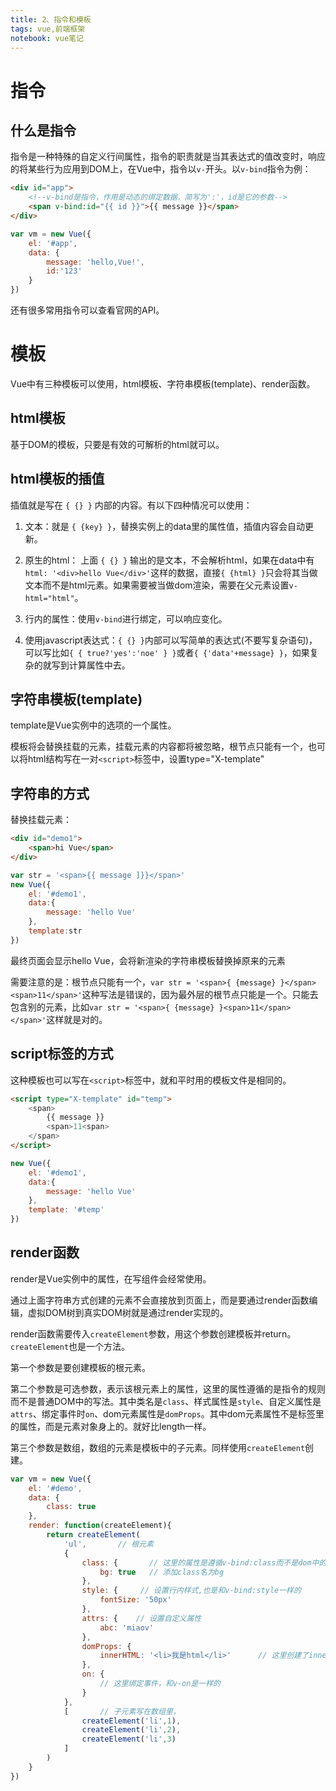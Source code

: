 ```yaml
---
title: 2、指令和模板
tags: vue,前端框架
notebook: vue笔记
---
```


# 指令

## 什么是指令

指令是一种特殊的自定义行间属性，指令的职责就是当其表达式的值改变时，响应的将某些行为应用到DOM上，在Vue中，指令以`v-`开头。以`v-bind`指令为例：

```html
<div id="app">
    <!--v-bind是指令，作用是动态的绑定数据，简写为':'，id是它的参数-->
    <span v-bind:id="{{ id }}">{{ message }}</span>
</div>
```

```js
var vm = new Vue({
    el: '#app',
    data: {
        message: 'hello,Vue!',
        id:'123'
    }
})
```

还有很多常用指令可以查看官网的API。

# 模板

Vue中有三种模板可以使用，html模板、字符串模板(template)、render函数。

## html模板

基于DOM的模板，只要是有效的可解析的html就可以。

## html模板的插值

插值就是写在 `{ {} }` 内部的内容。有以下四种情况可以使用：

1. 文本：就是 `{ {key} }`，替换实例上的data里的属性值，插值内容会自动更新。

2. 原生的html： 上面 `{ {} }` 输出的是文本，不会解析html，如果在data中有`html: '<div>hello Vue</div>'`这样的数据，直接`{ {html} }`只会将其当做文本而不是html元素。如果需要被当做dom渲染，需要在父元素设置`v-html="html"`。

3. 行内的属性：使用`v-bind`进行绑定，可以响应变化。

4. 使用javascript表达式：`{ {} }`内部可以写简单的表达式(不要写复杂语句)，可以写比如`{ { true?'yes':'noe' } }`或者`{ {'data'+message} }`，如果复杂的就写到计算属性中去。

## 字符串模板(template)

template是Vue实例中的选项的一个属性。

模板将会替换挂载的元素，挂载元素的内容都将被忽略，根节点只能有一个，也可以将html结构写在一对`<script>`标签中，设置type="X-template"

## 字符串的方式

替换挂载元素：
```html
<div id="demo1">
    <span>hi Vue</span>
</div>
```

```js
var str = '<span>{{ message ]}}</span>'
new Vue({
    el: '#demo1',
    data:{
        message: 'hello Vue'
    },
    template:str
})
```

最终页面会显示hello Vue，会将新渲染的字符串模板替换掉原来的元素

需要注意的是：根节点只能有一个，`var str = '<span>{ {message} }</span><span>11</span>'`这种写法是错误的，因为最外层的根节点只能是一个。只能去包含别的元素，比如`var str = '<span>{ {message} }<span>11</span></span>'`这样就是对的。

## script标签的方式

这种模板也可以写在`<script>`标签中，就和平时用的模板文件是相同的。

```html
<script type="X-template" id="temp">
    <span>
        {{ message }}
        <span>11<span>
    </span>
</script>
```

```js
new Vue({
    el: '#demo1',
    data:{
        message: 'hello Vue'
    },
    template: '#temp'
})
```

## render函数

render是Vue实例中的属性，在写组件会经常使用。

通过上面字符串方式创建的元素不会直接放到页面上，而是要通过render函数编辑，虚拟DOM树到真实DOM树就是通过render实现的。

render函数需要传入`createElement`参数，用这个参数创建模板并return。`createElement`也是一个方法。

第一个参数是要创建模板的根元素。

第二个参数是可选参数，表示该根元素上的属性，这里的属性遵循的是指令的规则而不是普通DOM中的写法。其中类名是`class`、样式属性是`style`、自定义属性是`attrs`、绑定事件时`on`、dom元素属性是`domProps`。其中dom元素属性不是标签里的属性，而是元素对象身上的。就好比length一样。

第三个参数是数组，数组的元素是模板中的子元素。同样使用`createElement`创建。

```js
var vm = new Vue({
    el: '#demo',
    data: {
        class: true
    },
    render: function(createElement){
        return createElement(
            'ul',       // 根元素
            {       
                class: {       // 这里的属性是遵循v-bind:class而不是dom中的那种class。
                    bg: true   // 添加class名为bg
                },
                style: {     // 设置行内样式,也是和v-bind:style一样的
                    fontSize: '50px'
                },
                attrs: {    // 设置自定义属性
                    abc: 'miaov'
                },
                domProps: {   
                    innerHTML: '<li>我是html</li>'      // 这里创建了innerHTML相当于是ul.innerHTML='<li>我是html</li>'，下面数组里的那些就会被覆盖了
                },
                on: {
                    // 这里绑定事件，和v-on是一样的
                }
            },
            [       // 子元素写在数组里，
                createElement('li',1),
                createElement('li',2),
                createElement('li',3)
            ]
        )
    }
})
```
